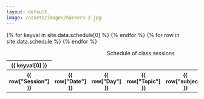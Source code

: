 ```yaml
---
layout: default
image: /assets/images/hackers-2.jpg
---
```


<!-- https://docs.google.com/spreadsheets/d/1SWVcahRbQ5pgE-LNVO61xZyoHdELlyfJs5iTqp34_6Y/edit#gid=0 -->

<!-- mv ~/Downloads/PDSB-syllabus-schedule\ -\ Sheet1.csv ~/Documents/hack-the-planet/docs/_data/schedule.csv -->


<table class="table table-sm table-striped table-hover table-bordered" style="font-size: 14px">
  <caption>Schedule of class sessions</caption>
  <thead class="thead-dark">
    <tr>   
	  {% for keyval in site.data.schedule[0] %}
	  <th scope="col">{{ keyval[0] }}</th>
	  {% endfor %}
	</tr>
  </thead>
  <tbody>
  	{% for row in site.data.schedule %}
  	<tr>
  	  <th scope="col">{{ row["Session"] }}</th>
  	  <th scope="col">{{ row["Date"] }}</th>
  	  <th scope="col">{{ row["Day"] }}</th>  	  
  	  <th scope="col">{{ row["Topic"] }}</th>
  	  <th scope="col">{{ row["subject"] }}</th>
  	  <th scope="col">{{ row["assignment_due"] }}</th>
  	</tr>
  	{% endfor %}
  </tbody>
</table>

